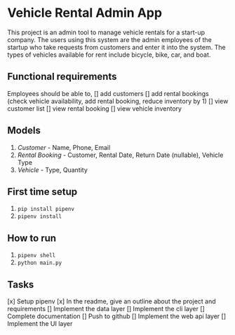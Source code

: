 # Vehicle Rental Admin App
This project is an admin tool to manage vehicle rentals for a start-up company. The users using this system are the admin employees of the startup who take requests from customers and enter it into the system. The types of vehicles available for rent include bicycle, bike, car, and boat.

## Functional requirements
Employees should be able to,
[] add customers
[] add rental bookings (check vehicle availability, add rental booking, reduce inventory by 1)
[] view customer list
[] view rental booking
[] view vehicle inventory

## Models
1. *Customer* - Name, Phone, Email
2. *Rental Booking* - Customer, Rental Date, Return Date (nullable), Vehicle Type
3. *Vehicle* - Type, Quantity

## First time setup
1. `pip install pipenv`
2. `pipenv install`

## How to run
1. `pipenv shell`
2. `python main.py`

## Tasks
[x] Setup pipenv
[x] In the readme, give an outline about the project and requirements
[] Implement the data layer
[] Implement the cli layer
[] Complete documentation
[] Push to github
[] Implement the web api layer
[] Implement the UI layer